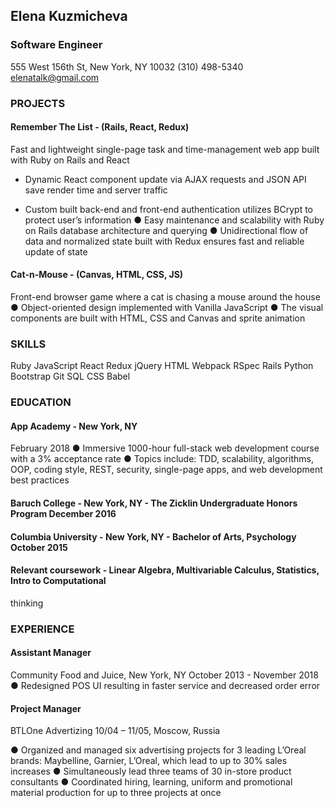 ## Elena Kuzmicheva
### Software Engineer
555 West 156th St, New York, NY 10032 (310) 498-5340 elenatalk@gmail.com
### PROJECTS
#### Remember The List - (Rails, React, Redux)
Fast and lightweight single-page task and time-management web app built with Ruby on Rails and
React
+ Dynamic React component update via AJAX requests and JSON API save render time and
server traffic
* Custom built back-end and front-end authentication utilizes BCrypt to protect user’s information
● Easy maintenance and scalability with Ruby on Rails database architecture and querying
● Unidirectional flow of data and normalized state built with Redux ensures fast and reliable
update of state
#### Cat-n-Mouse - (Canvas, HTML, CSS, JS)
Front-end browser game where a cat is chasing a mouse around the house
● Object-oriented design implemented with Vanilla JavaScript
● The visual components are built with HTML, CSS and Canvas and sprite animation
### SKILLS
Ruby JavaScript React Redux jQuery HTML Webpack RSpec
Rails Python Bootstrap Git SQL CSS Babel
### EDUCATION
#### App Academy - New York, NY 
February 2018
● Immersive 1000-hour full-stack web development course with a 3% acceptance rate
● Topics include: TDD, scalability, algorithms, OOP, coding style, REST, security, single-page apps,
and web development best practices
#### Baruch College - New York, NY - The Zicklin Undergraduate Honors Program December 2016
#### Columbia University - New York, NY - Bachelor of Arts, Psychology October 2015
#### Relevant coursework - Linear Algebra, Multivariable Calculus, Statistics, Intro to Computational
thinking
### EXPERIENCE
#### Assistant Manager  
Community Food and Juice, New York, NY
October 2013 - November 2018
● Redesigned POS UI resulting in faster service and decreased order error
#### Project Manager
BTLOne Advertizing
10/04 – 11/05, Moscow, Russia

● Organized and managed six advertising projects for 3 leading L’Oreal brands: Maybelline, Garnier, L’Oreal, which lead to up to 30% sales increases 
● Simultaneously lead three teams of 30 in-store product consultants 
● Coordinated hiring, learning, uniform and promotional material production for up to three projects at once 

